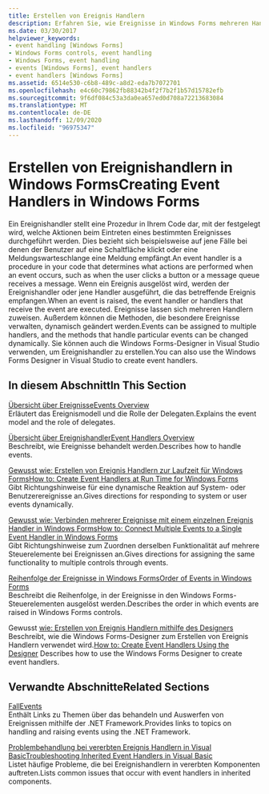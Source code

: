 ```yaml
---
title: Erstellen von Ereignis Handlern
description: Erfahren Sie, wie Ereignisse in Windows Forms mehreren Handlern zugewiesen werden können und wie die Methoden, die bestimmte Ereignisse behandeln, dynamisch geändert werden können.
ms.date: 03/30/2017
helpviewer_keywords:
- event handling [Windows Forms]
- Windows Forms controls, event handling
- Windows Forms, event handling
- events [Windows Forms], event handlers
- event handlers [Windows Forms]
ms.assetid: 6514e530-c6b8-489c-a8d2-eda7b7072701
ms.openlocfilehash: e4c60c79862fb88342b4f2f7b2f1b57d15782efb
ms.sourcegitcommit: 9f6df084c53a3da0ea657ed0d708a72213683084
ms.translationtype: MT
ms.contentlocale: de-DE
ms.lasthandoff: 12/09/2020
ms.locfileid: "96975347"
---
```

# <a name="creating-event-handlers-in-windows-forms"></a><span data-ttu-id="a1ffc-103">Erstellen von Ereignishandlern in Windows Forms</span><span class="sxs-lookup"><span data-stu-id="a1ffc-103">Creating Event Handlers in Windows Forms</span></span>

<span data-ttu-id="a1ffc-104">Ein Ereignishandler stellt eine Prozedur in Ihrem Code dar, mit der festgelegt wird, welche Aktionen beim Eintreten eines bestimmten Ereignisses durchgeführt werden. Dies bezieht sich beispielsweise auf jene Fälle bei denen der Benutzer auf eine Schaltfläche klickt oder eine Meldungswarteschlange eine Meldung empfängt.</span><span class="sxs-lookup"><span data-stu-id="a1ffc-104">An event handler is a procedure in your code that determines what actions are performed when an event occurs, such as when the user clicks a button or a message queue receives a message.</span></span> <span data-ttu-id="a1ffc-105">Wenn ein Ereignis ausgelöst wird, werden der Ereignishandler oder jene Handler ausgeführt, die das betreffende Ereignis empfangen.</span><span class="sxs-lookup"><span data-stu-id="a1ffc-105">When an event is raised, the event handler or handlers that receive the event are executed.</span></span> <span data-ttu-id="a1ffc-106">Ereignisse lassen sich mehreren Handlern zuweisen. Außerdem können die Methoden, die besondere Ereignisse verwalten, dynamisch geändert werden.</span><span class="sxs-lookup"><span data-stu-id="a1ffc-106">Events can be assigned to multiple handlers, and the methods that handle particular events can be changed dynamically.</span></span> <span data-ttu-id="a1ffc-107">Sie können auch die Windows Forms-Designer in Visual Studio verwenden, um Ereignishandler zu erstellen.</span><span class="sxs-lookup"><span data-stu-id="a1ffc-107">You can also use the Windows Forms Designer in Visual Studio to create event handlers.</span></span>

## <a name="in-this-section"></a><span data-ttu-id="a1ffc-108">In diesem Abschnitt</span><span class="sxs-lookup"><span data-stu-id="a1ffc-108">In This Section</span></span>

 <span data-ttu-id="a1ffc-109">[Übersicht über Ereignisse](events-overview-windows-forms.md)</span><span class="sxs-lookup"><span data-stu-id="a1ffc-109">[Events Overview](events-overview-windows-forms.md)</span></span>\
 <span data-ttu-id="a1ffc-110">Erläutert das Ereignismodell und die Rolle der Delegaten.</span><span class="sxs-lookup"><span data-stu-id="a1ffc-110">Explains the event model and the role of delegates.</span></span>

 <span data-ttu-id="a1ffc-111">[Übersicht über Ereignishandler](event-handlers-overview-windows-forms.md)</span><span class="sxs-lookup"><span data-stu-id="a1ffc-111">[Event Handlers Overview](event-handlers-overview-windows-forms.md)</span></span>\
 <span data-ttu-id="a1ffc-112">Beschreibt, wie Ereignisse behandelt werden.</span><span class="sxs-lookup"><span data-stu-id="a1ffc-112">Describes how to handle events.</span></span>

 <span data-ttu-id="a1ffc-113">[Gewusst wie: Erstellen von Ereignis Handlern zur Laufzeit für Windows Forms](how-to-create-event-handlers-at-run-time-for-windows-forms.md)</span><span class="sxs-lookup"><span data-stu-id="a1ffc-113">[How to: Create Event Handlers at Run Time for Windows Forms](how-to-create-event-handlers-at-run-time-for-windows-forms.md)</span></span>\
 <span data-ttu-id="a1ffc-114">Gibt Richtungshinweise für eine dynamische Reaktion auf System- oder Benutzerereignisse an.</span><span class="sxs-lookup"><span data-stu-id="a1ffc-114">Gives directions for responding to system or user events dynamically.</span></span>

 <span data-ttu-id="a1ffc-115">[Gewusst wie: Verbinden mehrerer Ereignisse mit einem einzelnen Ereignis Handler in Windows Forms](how-to-connect-multiple-events-to-a-single-event-handler-in-windows-forms.md)</span><span class="sxs-lookup"><span data-stu-id="a1ffc-115">[How to: Connect Multiple Events to a Single Event Handler in Windows Forms](how-to-connect-multiple-events-to-a-single-event-handler-in-windows-forms.md)</span></span>\
 <span data-ttu-id="a1ffc-116">Gibt Richtungshinweise zum Zuordnen derselben Funktionalität auf mehrere Steuerelemente bei Ereignissen an.</span><span class="sxs-lookup"><span data-stu-id="a1ffc-116">Gives directions for assigning the same functionality to multiple controls through events.</span></span>

 <span data-ttu-id="a1ffc-117">[Reihenfolge der Ereignisse in Windows Forms](order-of-events-in-windows-forms.md)</span><span class="sxs-lookup"><span data-stu-id="a1ffc-117">[Order of Events in Windows Forms](order-of-events-in-windows-forms.md)</span></span>\
 <span data-ttu-id="a1ffc-118">Beschreibt die Reihenfolge, in der Ereignisse in den Windows Forms-Steuerelementen ausgelöst werden.</span><span class="sxs-lookup"><span data-stu-id="a1ffc-118">Describes the order in which events are raised in Windows Forms controls.</span></span>

 <span data-ttu-id="a1ffc-119">Gewusst [wie: Erstellen von Ereignis Handlern mithilfe des Designers](/previous-versions/visualstudio/visual-studio-2010/zwwsdtbk(v=vs.100)) Beschreibt, wie die Windows Forms-Designer zum Erstellen von Ereignis Handlern verwendet wird.</span><span class="sxs-lookup"><span data-stu-id="a1ffc-119">[How to: Create Event Handlers Using the Designer](/previous-versions/visualstudio/visual-studio-2010/zwwsdtbk(v=vs.100)) Describes how to use the Windows Forms Designer to create event handlers.</span></span>

## <a name="related-sections"></a><span data-ttu-id="a1ffc-120">Verwandte Abschnitte</span><span class="sxs-lookup"><span data-stu-id="a1ffc-120">Related Sections</span></span>

 <span data-ttu-id="a1ffc-121">[Fall](/dotnet/standard/events/index)</span><span class="sxs-lookup"><span data-stu-id="a1ffc-121">[Events](/dotnet/standard/events/index)</span></span>\
 <span data-ttu-id="a1ffc-122">Enthält Links zu Themen über das behandeln und Auswerfen von Ereignissen mithilfe der .NET Framework.</span><span class="sxs-lookup"><span data-stu-id="a1ffc-122">Provides links to topics on handling and raising events using the .NET Framework.</span></span>

 <span data-ttu-id="a1ffc-123">[Problembehandlung bei vererbten Ereignis Handlern in Visual Basic](/dotnet/visual-basic/programming-guide/language-features/events/troubleshooting-inherited-event-handlers)</span><span class="sxs-lookup"><span data-stu-id="a1ffc-123">[Troubleshooting Inherited Event Handlers in Visual Basic](/dotnet/visual-basic/programming-guide/language-features/events/troubleshooting-inherited-event-handlers)</span></span>\
 <span data-ttu-id="a1ffc-124">Listet häufige Probleme, die bei Ereignishandlern in vererbten Komponenten auftreten.</span><span class="sxs-lookup"><span data-stu-id="a1ffc-124">Lists common issues that occur with event handlers in inherited components.</span></span>
